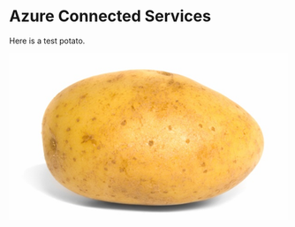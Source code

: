 <properties
   pageTitle="[title] | Cordova"
   description="description"
   services="na"
   documentationCenter=""
   authors="[github name]"
   tags=""/>
<tags ms.technology="cordova" ms.prod="visual-studio-dev14"
   ms.service="na"
   ms.devlang="javascript"
   ms.topic="article"
   ms.tgt_pltfrm="mobile-multiple"
   ms.workload="na"
   ms.date="01/26/2016"
   ms.author="sureshja"/>

# Azure Connected Services

Here is a test potato.

![A test potato](media/sample-article/testpotato.jpeg)
